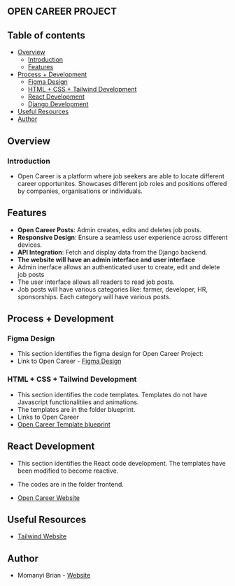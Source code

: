 ## OPEN CAREER PROJECT

## Table of contents

- [Overview](#overview)
    - [Introduction](#introduction)
    - [Features](#features)
- [Process + Development](#process-+-development)
    - [Figma Design](#figma-design)
    - [HTML + CSS + Tailwind Development](#html-+-css+-tailwind-development)
    - [React Development](#react-development)
    - [Django Development](#django-development)
- [Useful Resources](#useful-resources)
- [Author](#author)

## Overview

### Introduction
- Open Career is a platform where job seekers are able to locate different career opportunites. Showcases different job roles and positions offered by companies, organisations or individuals.

## Features
- **Open Career Posts**: Admin creates, edits and deletes job posts.
- **Responsive Design**: Ensure a seamless user experience across different devices.
- **API Integration**: Fetch and display data from the Django backend.
- **The website will have an admin interface and user interface**
- Admin inerface allows an authenticated user to create, edit and delete job posts
- The user interface allows all readers to read job posts.
- Job posts will have various categories like: farmer, developer, HR, sponsorships. Each category will have various posts.

## Process + Development

### Figma Design
- This section identifies the figma design for Open Career Project:
- Link to Open Career - [Figma Design](https://www.figma.com/file/hs5jkCTTbc2Rl0gtRSqt7R/Job-Website?type=design&node-id=0%3A1&mode=design&t=gTiGKwoWEYB315ES-1)

### HTML + CSS + Tailwind Development
- This section identifies the code templates. Templates do not have Javascript functionalitiies and animations.
- The templates are in the folder blueprint.
- Links to Open Career
- [Open Career Template blueprint]()

## React Development
- This section identifies the React code development. The templates have been modified to become reactive. 
- The codes are in the folder frontend.

- [Open Career Website]()

## Useful Resources
- [Tailwind Website](https://tailwindcss.com/)


## Author

- Momanyi Brian - [Website](https://momanyi-brian-portfolio.vercel.app)